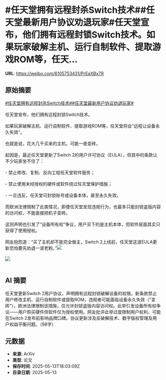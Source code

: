 # #任天堂拥有远程封杀Switch技术##任天堂最新用户协议劝退玩家#任天堂宣布，他们拥有远程封锁Switch技术。如果玩家破解主机、运行自制软件、提取游戏ROM等，任天...

**URL**: https://weibo.com/6105753431/PrEaXBx7R

## 原始摘要

<a href="https://m.weibo.cn/search?containerid=231522type%3D1%26t%3D10%26q%3D%23%E4%BB%BB%E5%A4%A9%E5%A0%82%E6%8B%A5%E6%9C%89%E8%BF%9C%E7%A8%8B%E5%B0%81%E6%9D%80Switch%E6%8A%80%E6%9C%AF%23&amp;extparam=%23%E4%BB%BB%E5%A4%A9%E5%A0%82%E6%8B%A5%E6%9C%89%E8%BF%9C%E7%A8%8B%E5%B0%81%E6%9D%80Switch%E6%8A%80%E6%9C%AF%23" data-hide=""><span class="surl-text">#任天堂拥有远程封杀Switch技术#</span></a><a href="https://m.weibo.cn/search?containerid=231522type%3D1%26t%3D10%26q%3D%23%E4%BB%BB%E5%A4%A9%E5%A0%82%E6%9C%80%E6%96%B0%E7%94%A8%E6%88%B7%E5%8D%8F%E8%AE%AE%E5%8A%9D%E9%80%80%E7%8E%A9%E5%AE%B6%23&amp;extparam=%23%E4%BB%BB%E5%A4%A9%E5%A0%82%E6%9C%80%E6%96%B0%E7%94%A8%E6%88%B7%E5%8D%8F%E8%AE%AE%E5%8A%9D%E9%80%80%E7%8E%A9%E5%AE%B6%23" data-hide=""><span class="surl-text">#任天堂最新用户协议劝退玩家#</span></a><br><br>任天堂宣布，他们拥有远程封锁Switch技术。<br><br>如果玩家破解主机、运行自制软件、提取游戏ROM等，任天堂将会“远程让设备永久失效”。<br><br>也就是说，花大几千买来的主机，可能一夜变砖。<br><br>起因是，最近任天堂更新了Switch 2的用户许可协议（EULA），但其中的条款让不少玩家坐不住了：<br><br>- 禁止修改、复制、反向工程任天堂软件服务；<br><br>- 禁止使用未经授权的硬件或软件绕过任天堂保护措施；<br><br>- 一旦违反，任天堂可封锁账号或设备本体，甚至永久失效。<br><br>而欧洲法律限制了此类情况，即便任天堂发现违规行为，也最多只能封锁盗版内容的访问权，不能直接把机子变砖。<br><br>这则声明也引发了“设备所有权”争议，用户买下的是主机本体，但软件层面其实只获得了使用授权。<br><br>网友抱怨道：“买了主机却不能完全做主，Switch 2上线前，任天堂这波EULA更新恐怕要先劝退一波老粉。”<img style="" src="https://tvax3.sinaimg.cn/large/006Fd7o3gy1i1dzq0e90yj328e1e27wh.jpg" referrerpolicy="no-referrer"><br><br><img style="" src="https://tvax2.sinaimg.cn/large/006Fd7o3gy1i1dzq1ejbsj30zk0i57f5.jpg" referrerpolicy="no-referrer"><br><br>

## AI 摘要

任天堂更新Switch 2用户协议，声明拥有远程封锁破解设备的权限。新条款禁止用户修改主机、运行自制软件或提取ROM，违规者可能面临设备永久失效（"变砖"）。欧洲法律限制该措施，仅允许封锁盗版内容访问权。此举引发设备所有权争议——用户购买硬件但软件仅为授权使用。网友批评此举过度限制用户权利，可能在Switch 2发布前影响品牌口碑。协议更新涉及反破解技术、数字版权管理及用户权益平衡问题。（98字）

## 元数据

- **来源**: ArXiv
- **类型**: 论文
- **保存时间**: 2025-05-13T18:03:09Z
- **目录日期**: 2025-05-13

